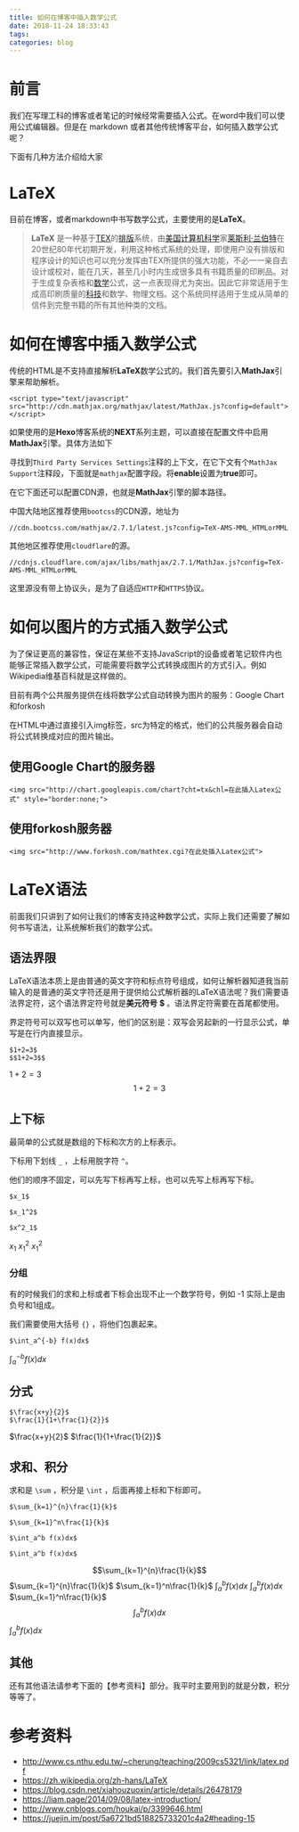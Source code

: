 ```yaml
---
title: 如何在博客中插入数学公式
date: 2018-11-24 18:33:43
tags:
categories: blog
---
```


# 前言

我们在写理工科的博客或者笔记的时候经常需要插入公式。在word中我们可以使用公式编辑器。但是在 markdown 或者其他传统博客平台，如何插入数学公式呢？

下面有几种方法介绍给大家

# LaTeX

目前在博客，或者markdown中书写数学公式，主要使用的是**LaTeX**。

> **LaTeX** 是一种基于[TEX](https://zh.wikipedia.org/wiki/TeX)的[排版](https://zh.wikipedia.org/wiki/%E6%8E%92%E7%89%88)系统，由[美国](https://zh.wikipedia.org/wiki/%E7%BE%8E%E5%9B%BD)[计算机科学](https://zh.wikipedia.org/wiki/%E8%AE%A1%E7%AE%97%E6%9C%BA%E7%A7%91%E5%AD%A6)家[莱斯利·兰伯特](https://zh.wikipedia.org/wiki/%E8%8E%B1%E6%96%AF%E5%88%A9%C2%B7%E5%85%B0%E4%BC%AF%E7%89%B9)在20世纪80年代初期开发，利用这种格式系统的处理，即使用户没有排版和程序设计的知识也可以充分发挥由TEX所提供的强大功能，不必一一亲自去设计或校对，能在几天，甚至几小时内生成很多具有书籍质量的印刷品。对于生成复杂表格和[数学](https://zh.wikipedia.org/wiki/%E6%95%B0%E5%AD%A6)公式，这一点表现得尤为突出。因此它非常适用于生成高印刷质量的[科技](https://zh.wikipedia.org/wiki/%E7%A7%91%E6%8A%80)和数学、物理文档。这个系统同样适用于生成从简单的信件到完整书籍的所有其他种类的文档。

# 如何在博客中插入数学公式

传统的HTML是不支持直接解析**LaTeX**数学公式的。我们首先要引入**MathJax**引擎来帮助解析。

```
<script type="text/javascript" src="http://cdn.mathjax.org/mathjax/latest/MathJax.js?config=default"></script>
```

如果使用的是**Hexo**博客系统的**NEXT**系列主题，可以直接在配置文件中启用**MathJax**引擎。具体方法如下

寻找到`Third Party Services Settings`注释的上下文，在它下文有个`MathJax Support`注释段，下面就是`mathjax`配置字段。将**enable**设置为**true**即可。

在它下面还可以配置CDN源，也就是**MathJax**引擎的脚本路径。

中国大陆地区推荐使用`bootcss`的CDN源，地址为

```
//cdn.bootcss.com/mathjax/2.7.1/latest.js?config=TeX-AMS-MML_HTMLorMML
```

其他地区推荐使用`cloudflare`的源。

```
//cdnjs.cloudflare.com/ajax/libs/mathjax/2.7.1/MathJax.js?config=TeX-AMS-MML_HTMLorMML
```

这里源没有带上协议头，是为了自适应`HTTP`和`HTTPS`协议。

# 如何以图片的方式插入数学公式

为了保证更高的兼容性，保证在某些不支持JavaScript的设备或者笔记软件内也能够正常插入数学公式，可能需要将数学公式转换成图片的方式引入。例如Wikipedia维基百科就是这样做的。

目前有两个公共服务提供在线将数学公式自动转换为图片的服务：Google Chart和forkosh

在HTML中通过直接引入img标签，src为特定的格式，他们的公共服务器会自动将公式转换成对应的图片输出。

## 使用Google Chart的服务器

```
<img src="http://chart.googleapis.com/chart?cht=tx&chl=在此插入Latex公式" style="border:none;">
```

## 使用forkosh服务器

```
<img src="http://www.forkosh.com/mathtex.cgi?在此处插入Latex公式">
```

# LaTeX语法

前面我们只讲到了如何让我们的博客支持这种数学公式，实际上我们还需要了解如何书写语法，让系统解析我们的数学公式。

## 语法界限

LaTeX语法本质上是由普通的英文字符和标点符号组成，如何让解析器知道我当前输入的是普通的英文字符还是用于提供给公式解析器的LaTeX语法呢？我们需要语法界定符，这个语法界定符号就是**美元符号** **$** 。语法界定符需要在首尾都使用。

界定符号可以双写也可以单写，他们的区别是：双写会另起新的一行显示公式，单写是在行内直接显示。

```
$1+2=3$
$$1+2=3$$
```

$1+2=3$
$$
1+2=3
$$


## 上下标

最简单的公式就是数组的下标和次方的上标表示。

下标用下划线 `_` ，上标用脱字符 `^`。

他们的顺序不固定，可以先写下标再写上标，也可以先写上标再写下标。

```
$x_1$

$x_1^2$

$x^2_1$
```

$x_1$
$x_1^2$
$x^2_1$

### 分组

有的时候我们的求和上标或者下标会出现不止一个数学符号，例如 -1 实际上是由负号和1组成。

我们需要使用大括号 `{}` ，将他们包裹起来。

```
$\int_a^{-b} f(x)dx$
```

$\int_a^{-b} f(x)dx$

## 分式

```
$\frac{x+y}{2}$
$\frac{1}{1+\frac{1}{2}}$
```

$\frac{x+y}{2}$
$\frac{1}{1+\frac{1}{2}}$

## 求和、积分

求和是 `\sum` ，积分是 `\int` ，后面再接上标和下标即可。

```
$\sum_{k=1}^{n}\frac{1}{k}$

$\sum_{k=1}^n\frac{1}{k}$

$\int_a^b f(x)dx$

$\int_a^b f(x)dx$
```

$$\sum_{k=1}^{n}\frac{1}{k}$$$\sum_{k=1}^{n}\frac{1}{k}$
$\sum_{k=1}^n\frac{1}{k}$
$\int_a^b f(x)dx$
$\int_a^b f(x)dx$
$\sum_{k=1}^n\frac{1}{k}$
$$\int_a^b f(x)dx$$
$\int_a^b f(x)dx$

## 其他

还有其他语法请参考下面的【参考资料】部分。我平时主要用到的就是分数，积分等等了。



# 参考资料

- http://www.cs.nthu.edu.tw/~cherung/teaching/2009cs5321/link/latex.pdf
- https://zh.wikipedia.org/zh-hans/LaTeX
- https://blog.csdn.net/xiahouzuoxin/article/details/26478179
- https://liam.page/2014/09/08/latex-introduction/
- http://www.cnblogs.com/houkai/p/3399646.html
- https://juejin.im/post/5a6721bd518825733201c4a2#heading-15